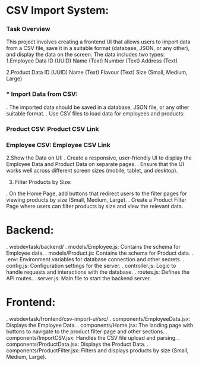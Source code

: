# CSV Import System:
### Task Overview
This project involves creating a frontend UI that allows users to import data from a CSV file, save it in a suitable format (database, JSON, or any other), and display the data on the screen. The data includes two types:
1.Employee Data
ID (UUID)
Name (Text)
Number (Text)
Address (Text)

2.Product Data
ID (UUID)
Name (Text)
Flavour (Text)
Size (Small, Medium, Large)

### * Import Data from CSV:
. The imported data should be saved in a database, JSON file, or any other suitable format.
. Use CSV files to load data for employees and products:

### Product CSV: Product CSV Link
### Employee CSV: Employee CSV Link

2.Show the Data on UI:
. Create a responsive, user-friendly UI to display the Employee Data and Product Data on separate 
  pages.
. Ensure that the UI works well across different screen sizes (mobile, tablet, and desktop).

3. Filter Products by Size:

. On the Home Page, add buttons that redirect users to the filter pages for viewing products by size (Small, Medium, Large).
. Create a Product Filter Page where users can filter products by size and view the relevant data.
# Backend:
. webdevtask/backend/
. models/Employee.js: Contains the schema for Employee data.
. models/Product.js: Contains the schema for Product data.
. .env: Environment variables for database connection and other secrets.
. config.js: Configuration settings for the server.
. controller.js: Logic to handle requests and interactions with the database.
. routes.js: Defines the API routes.
. server.js: Main file to start the backend server.
# Frontend:
. webdevtask/frontend/csv-import-ui/src/
. components/EmployeeData.jsx: Displays the Employee Data.
. components/Home.jsx: The landing page with buttons to navigate to the product filter page and 
  other sections.
. components/ImportCSV.jsx: Handles the CSV file upload and parsing.
. components/ProductData.jsx: Displays the Product Data.
. components/ProductFilter.jsx: Filters and displays products by size (Small, Medium, Large).





